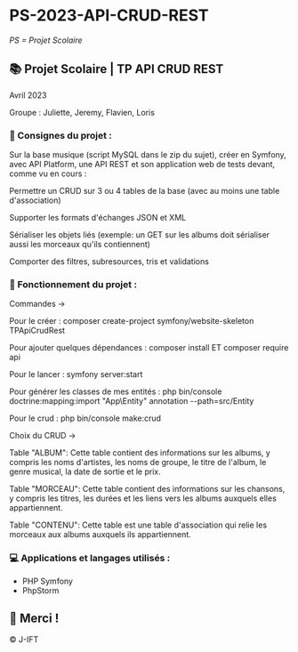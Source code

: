 # PS-2023-API-CRUD-REST

*PS = Projet Scolaire*

## 📚 Projet Scolaire | TP API CRUD REST

Avril 2023

Groupe : Juliette, Jeremy, Flavien, Loris

### 📌 Consignes du projet :

Sur la base musique (script MySQL dans le zip du sujet), créer en Symfony, avec API Platform, une API REST et son application web de tests devant, comme vu en cours :

Permettre un CRUD sur 3 ou 4 tables de la base (avec au moins une table d'association)

Supporter les formats d'échanges JSON et XML

Sérialiser les objets liés (exemple: un GET sur les albums doit sérialiser aussi les morceaux qu'ils contiennent)

Comporter des filtres, subresources, tris et validations

### 📌 Fonctionnement du projet :

Commandes ->

Pour le créer : composer create-project symfony/website-skeleton TPApiCrudRest

Pour ajouter quelques dépendances : composer install ET composer require api

Pour le lancer : symfony server:start

Pour générer les classes de mes entités : php bin/console doctrine:mapping:import "App\Entity" annotation --path=src/Entity

Pour le crud : php bin/console make:crud


Choix du CRUD ->

Table "ALBUM": Cette table contient des informations sur les albums, y compris les noms d'artistes, les noms de groupe, le titre de l'album, le genre musical, la date de sortie et le prix.

Table "MORCEAU": Cette table contient des informations sur les chansons, y compris les titres, les durées et les liens vers les albums auxquels elles appartiennent.

Table "CONTENU": Cette table est une table d'association qui relie les morceaux aux albums auxquels ils appartiennent.


### 💻 Applications et langages utilisés :

+ PHP Symfony
+ PhpStorm



## 🌸 Merci !
© J-IFT
